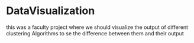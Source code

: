 # DataVisualization
this was a faculty project where we should visualize the output of different clustering Algorithms to se the difference between them and their output
